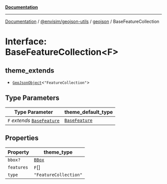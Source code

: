 [**Documentation**](../../../../README.md)

---

[Documentation](../../../../README.md) / [@envisim/geojson-utils](../../README.md) / [geojson](../README.md) / BaseFeatureCollection

# Interface: BaseFeatureCollection\<F\>

## theme_extends

- [`GeoJsonObject`](GeoJsonObject.md)\<`"FeatureCollection"`\>

## Type Parameters

| Type Parameter                                | theme_default_type              |
| --------------------------------------------- | ------------------------------- |
| `F` _extends_ [`BaseFeature`](BaseFeature.md) | [`BaseFeature`](BaseFeature.md) |

## Properties

| Property                         | theme_type                        |
| -------------------------------- | --------------------------------- |
| <a id="bbox"></a> `bbox?`        | [`BBox`](../type-aliases/BBox.md) |
| <a id="features"></a> `features` | `F`[]                             |
| <a id="type"></a> `type`         | `"FeatureCollection"`             |
